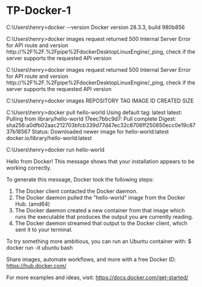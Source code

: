 # TP-Docker-1
C:\Users\henry>docker --version
Docker version 28.3.3, build 980b856

C:\Users\henry>docker images
request returned 500 Internal Server Error for API route and version http://%2F%2F.%2Fpipe%2FdockerDesktopLinuxEngine/_ping, check if the server supports the requested API version

C:\Users\henry>docker images
request returned 500 Internal Server Error for API route and version http://%2F%2F.%2Fpipe%2FdockerDesktopLinuxEngine/_ping, check if the server supports the requested API version

C:\Users\henry>docker images
REPOSITORY   TAG       IMAGE ID   CREATED   SIZE

C:\Users\henry>docker pull hello-world
Using default tag: latest
latest: Pulling from library/hello-world
17eec7bbc9d7: Pull complete
Digest: sha256:a0dfb02aac212703bfcb339d77d47ec32c8706ff250850ecc0e19c8737b18567
Status: Downloaded newer image for hello-world:latest
docker.io/library/hello-world:latest

C:\Users\henry>docker run hello-world

Hello from Docker!
This message shows that your installation appears to be working correctly.

To generate this message, Docker took the following steps:
 1. The Docker client contacted the Docker daemon.
 2. The Docker daemon pulled the "hello-world" image from the Docker Hub.
    (amd64)
 3. The Docker daemon created a new container from that image which runs the
    executable that produces the output you are currently reading.
 4. The Docker daemon streamed that output to the Docker client, which sent it
    to your terminal.

To try something more ambitious, you can run an Ubuntu container with:
 $ docker run -it ubuntu bash

Share images, automate workflows, and more with a free Docker ID:
 https://hub.docker.com/

For more examples and ideas, visit:
 https://docs.docker.com/get-started/

